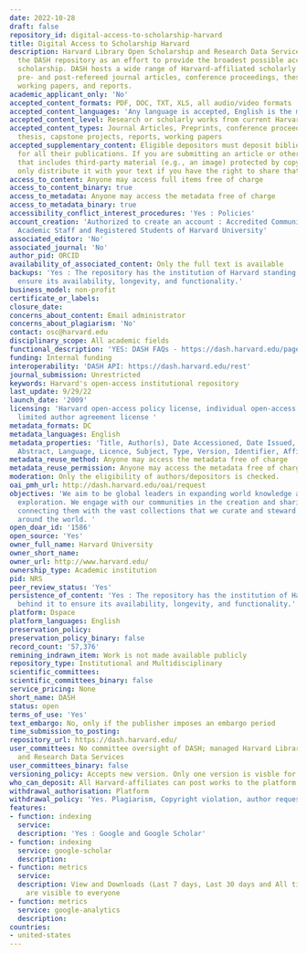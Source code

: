 ```yaml
---
date: 2022-10-28
draft: false
repository_id: digital-access-to-scholarship-harvard
title: Digital Access to Scholarship Harvard
description: Harvard Library Open Scholarship and Research Data Services operates
  the DASH repository as an effort to provide the broadest possible access to Harvard's
  scholarship. DASH hosts a wide range of Harvard-affiliated scholarly works, including
  pre- and post-refereed journal articles, conference proceedings, theses and dissertations,
  working papers, and reports.
academic_applicant_only: 'No'
accepted_content_formats: PDF, DOC, TXT, XLS, all audio/video formats
accepted_content_languages: 'Any language is accepted, English is the most common '
accepted_content_level: Research or scholarly works from current Harvard affiliates
accepted_content_types: Journal Articles, Preprints, conference proceedings, dissertations,
  thesis, capstone projects, reports, working papers
accepted_supplementary_content: Eligible depositors must deposit bibliographic metadata
  for all their publications. If you are submitting an article or other work to DASH
  that includes third-party material (e.g., an image) protected by copyright, we can
  only distribute it with your text if you have the right to share that material.
access_to_content: Anyone may access full items free of charge
access_to_content_binary: true
access_to_metadata: Anyone may access the metadata free of charge
access_to_metadata_binary: true
accessibility_conflict_interest_procedures: 'Yes : Policies'
account_creation: 'Authorized to create an account : Accredited Community Members,
  Academic Staff and Registered Students of Harvard University'
associated_editor: 'No'
associated_journal: 'No'
author_pid: ORCID
availability_of_associated_content: Only the full text is available
backups: 'Yes : The repository has the institution of Harvard standing behind it to
  ensure its availability, longevity, and functionality.'
business_model: non-profit
certificate_or_labels:
closure_date:
concerns_about_content: Email administrator
concerns_about_plagiarism: 'No'
contact: osc@harvard.edu
disciplinary_scope: All academic fields
functional_description: 'YES: DASH FAQs - https://dash.harvard.edu/pages/FAQ'
funding: Internal funding
interoperability: 'DASH API: https://dash.harvard.edu/rest'
journal_submission: Unrestricted
keywords: Harvard's open-access institutional repository
last_update: 9/29/22
launch_date: '2009'
licensing: 'Harvard open-access policy license, individual open-access policy license,
  limited author agreement license '
metadata_formats: DC
metadata_languages: English
metadata_properties: 'Title, Author(s), Date Accessioned, Date Issued, Citation, URI,
  Abstract, Language, Licence, Subject, Type, Version, Identifier, Affiliations, '
metadata_reuse_method: Anyone may access the metadata free of charge
metadata_reuse_permission: Anyone may access the metadata free of charge
moderation: Only the eligibility of authors/depositors is checked.
oai_pmh_url: http://dash.harvard.edu/oai/request
objectives: 'We aim to be global leaders in expanding world knowledge and intellectual
  exploration. We engage with our communities in the creation and sharing of new knowledge,
  connecting them with the vast collections that we curate and steward through collaborations
  around the world. '
open_doar_id: '1586'
open_source: 'Yes'
owner_full_name: Harvard University
owner_short_name:
owner_url: http://www.harvard.edu/
ownership_type: Academic institution
pid: NRS
peer_review_status: 'Yes'
persistence_of_content: 'Yes : The repository has the institution of Harvard standing
  behind it to ensure its availability, longevity, and functionality.'
platform: Dspace
platform_languages: English
preservation_policy:
preservation_policy_binary: false
record_count: '57,376'
remining_indrawn_item: Work is not made available publicly
repository_type: Institutional and Multidisciplinary
scientific_committees:
scientific_committees_binary: false
service_pricing: None
short_name: DASH
status: open
terms_of_use: 'Yes'
text_embargo: No, only if the publisher imposes an embargo period
time_submission_to_posting:
repository_url: https://dash.harvard.edu/
user_committees: No committee oversight of DASH; managed Harvard Library Open Scholarship
  and Research Data Services
user_committees_binary: false
versioning_policy: Accepts new version. Only one version is visble for readers
who_can_deposit: All Harvard-affiliates can post works to the platform
withdrawal_authorisation: Platform
withdrawal_policy: 'Yes. Plagiarism, Copyright violation, author request '
features:
- function: indexing
  service:
  description: 'Yes : Google and Google Scholar'
- function: indexing
  service: google-scholar
  description:
- function: metrics
  service:
  description: View and Downloads (Last 7 days, Last 30 days and All time statistics)
    are visible to everyone
- function: metrics
  service: google-analytics
  description:
countries:
- united-states
---
```



